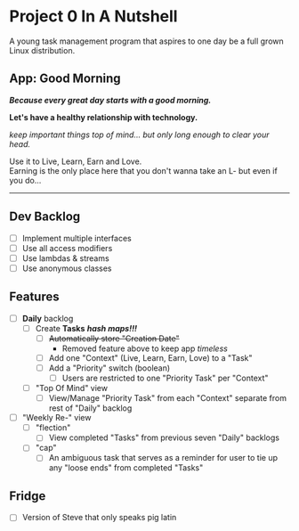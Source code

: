 # Project 0 In A Nutshell

A young task management program that aspires to one day be a full grown Linux distribution.

## App: Good Morning

***Because every great day starts with a good morning.***

**Let's have a healthy relationship with technology.**

*keep important things top of mind... but only long enough to clear your head.*

Use it to Live, Learn, Earn and Love. \
Earning is the only place here that you don't wanna take an L- but even if you do...

* * *

## Dev Backlog
- [ ] Implement multiple interfaces
- [ ] Use all access modifiers
- [ ] Use lambdas & streams
- [ ] Use anonymous classes

## Features
- [ ] **Daily** backlog
	- [ ] Create **Tasks** ***hash maps!!!***
		- [ ] ~~Automatically store "Creation Date"~~ 
			- Removed feature above to keep app *timeless*
		- [ ] Add one "Context" (Live, Learn, Earn, Love) to a "Task"
		- [ ] Add a "Priority" switch (boolean)
			- [ ] Users are restricted to one "Priority Task" per "Context"
	- [ ] "Top Of Mind" view
		- [ ] View/Manage "Priority Task" from each "Context" separate from rest of "Daily" backlog
- [ ] "Weekly Re-" view
	- [ ] "flection"
		- [ ] View completed "Tasks" from previous seven "Daily" backlogs
	- [ ] "cap"
		- [ ] An ambiguous task that serves as a reminder for user to tie up any "loose ends" from completed "Tasks"

## Fridge
- [ ] Version of Steve that only speaks pig latin




